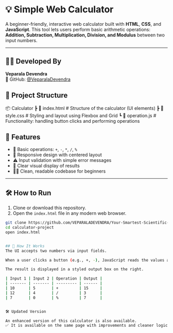 # 💡 Simple Web Calculator

A beginner-friendly, interactive web calculator built with **HTML**, **CSS**, and **JavaScript**. This tool lets users perform basic arithmetic operations: **Addition, Subtraction, Multiplication, Division, and Modulus** between two input numbers.

---


## 👨‍💻 Developed By

**Veparala Devendra**  
🚀 GitHub: [@VeparalaDevendra](https://github.com/VeparalaDevendra)



## 📁 Project Structure

📦 Calculator
┣ 📄 index.html # Structure of the calculator (UI elements)
┣ 📄 style.css # Styling and layout using Flexbox and Grid
┗ 📄 operation.js # Functionality: handling button clicks and performing operations



## 🚀 Features

- 🔢 Basic operations: `+`, `-`, `*`, `/`, `%`
- 📱 Responsive design with centered layout
- ⚠️ Input validation with simple error messages
- 🎯 Clear visual display of results
- 👨‍💻 Clean, readable codebase for beginners

---


## 🛠️ How to Run

1. Clone or download this repository.
2. Open the `index.html` file in any modern web browser.

```bash
git clone https://github.com/VEPARALADEVENDRA/Your-Smartest-Scientific-Companion..git
cd calculator-project
open index.html


## 🧠 How It Works
The UI accepts two numbers via input fields.

When a user clicks a button (e.g., +, -), JavaScript reads the values and applies the selected operation.

The result is displayed in a styled output box on the right.

| Input 1 | Input 2 | Operation | Output |
| ------- | ------- | --------- | ------ |
| 10      | 5       | +         | 15     |
| 12      | 4       | /         | 3      |
| 7       | 0       | %         | 7      |


🛠️ Updated Version

An enhanced version of this calculator is also available.
✅ It is available on the same page with improvements and cleaner logic.
